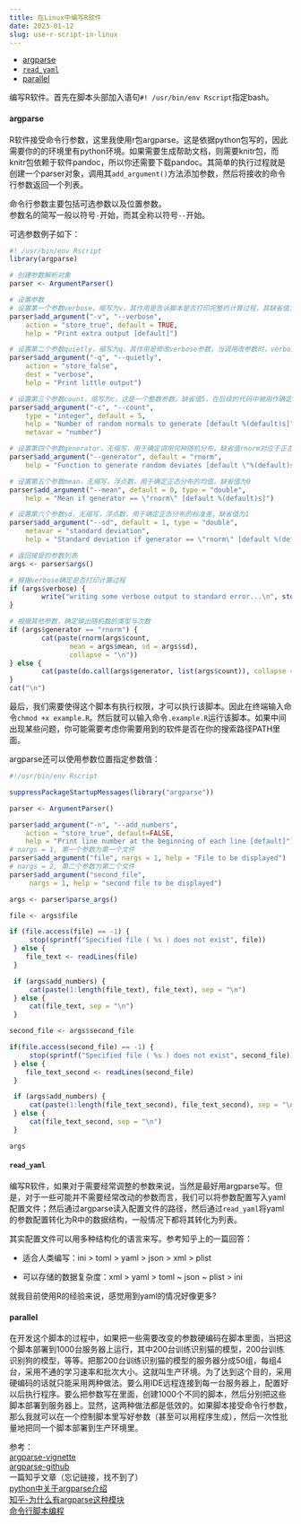```yaml
---
title: 在Linux中编写R软件
date: 2023-01-12
slug: use-r-script-in-linux
---
```


- [argparse](#argparse)
- [`read_yaml`](#read_yaml)
- [parallel](#parallel)


编写R软件。首先在脚本头部加入语句`#! /usr/bin/env Rscript`指定bash。

#### argparse

R软件接受命令行参数，这里我使用r包argparse。这是依据python包写的，因此需要你的的环境里有python环境。如果需要生成帮助文档，则需要knitr包，而knitr包依赖于软件pandoc，所以你还需要下载pandoc。其简单的执行过程就是创建一个parser对象，调用其`add_argument()`方法添加参数，然后将接收的命令行参数返回一个列表。

命令行参数主要包括可选参数以及位置参数。  
参数名的简写一般以符号`-`开始，而其全称以符号`--`开始。

可选参数例子如下：

```r
#! /usr/bin/env Rscript
library(argparse)

# 创建参数解析对象
parser <- ArgumentParser()

# 设置参数
# 设置第一个参数verbose，缩写为v，其作用是告诉脚本是否打印完整的计算过程，其缺省值为TRUE
parser$add_argument("-v", "--verbose",
    action = "store_true", default = TRUE,
    help = "Print extra output [default]")

# 设置第二个参数quietly，缩写为q，其作用是修改verbose参数，当调用改参数时，verbose被修改为FALSE，从而导致不再打印计算过程
parser$add_argument("-q", "--quietly",
    action = "store_false",
    dest = "verbose",
    help = "Print little output")

# 设置第三个参数count，缩写为c，这是一个整数参数，缺省值5，在后续的代码中被用作确定输出随机数的个数
parser$add_argument("-c", "--count",
    type = "integer", default = 5,
    help = "Number of random normals to generate [default %(default)s]",
    metavar = "number")

# 设置第四个参数generator，无缩写，用于确定调用何种随机分布，缺省值rnorm对应于正态分布
parser$add_argument("--generator", default = "rnorm",
    help = "Function to generate random deviates [default \"%(default)s\"]")

# 设置第五个参数mean，无缩写，浮点数，用于确定正态分布的均值，缺省值为0
parser$add_argument("--mean", default = 0, type = "double",
    help = "Mean if generator == \"rnorm\" [default %(default)s]")

# 设置第六个参数sd，无缩写，浮点数，用于确定正态分布的标准差，缺省值为1
parser$add_argument("--sd", default = 1, type = "double",
    metavar = "standard deviation",
    help = "Standard deviation if generator == \"rnorm\" [default %(default)s]")

# 返回接受的参数列表
args <- parser$args()

# 根据verbose确定是否打印计算过程
if (args$verbose) {
        write("writing some verbose output to standard error...\n", stderr())
}

# 根据其他参数，确定输出随机数的类型与次数
if (args$generator == "rnorm") {
        cat(paste(rnorm(args$count,
               mean = args$mean, sd = args$sd),
               collapse = "\n"))
} else {
        cat(paste(do.call(args$generator, list(args$count)), collapse = "\n"))
}
cat("\n")
```

最后，我们需要使得这个脚本有执行权限，才可以执行该脚本。因此在终端输入命令`chmod +x example.R`。然后就可以输入命令`.example.R`运行该脚本。如果中间出现某些问题，你可能需要考虑你需要用到的软件是否在你的搜索路径PATH里面。

argparse还可以使用参数位置指定参数值：

```r
#!/usr/bin/env Rscript

suppressPackageStartupMessages(library("argparse"))

parser <- ArgumentParser()

parser$add_argument("-n", "--add_numbers",
    action = "store_true", default=FALSE,
    help = "Print line number at the beginning of each line [default]")
# nargs = 1, 第一个参数为第一个文件
parser$add_argument("file", nargs = 1, help = "File to be displayed")
# nargs = 2, 第二个参数为第二个文件
parser$add_argument("second_file",
     nargs = 1, help = "second file to be displayed")

args <- parser$parse_args()

file <- args$file

if (file.access(file) == -1) {
     stop(sprintf("Specified file ( %s ) does not exist", file))
 } else {
    file_text <- readLines(file)
 }

 if (args$add_numbers) {
     cat(paste(1:length(file_text), file_text), sep = "\n")
 } else {
     cat(file_text, sep = "\n")
 }

second_file <- args$second_file

if(file.access(second_file) == -1) {
     stop(sprintf("Specified file ( %s ) does not exist", second_file))
 } else {
    file_text_second <- readLines(second_file)
 }

 if (args$add_numbers) {
     cat(paste(1:length(file_text_second), file_text_second), sep = "\n")
 } else {
     cat(file_text_second, sep = "\n")
 }

args
```

#### `read_yaml`

编写R软件，如果对于需要经常调整的参数来说，当然是最好用argparse写。但是，对于一些可能并不需要经常改动的参数而言，我们可以将参数配置写入yaml配置文件；然后通过argparse读入配置文件的路径，然后通过`read_yaml`将yaml的参数配置转化为R中的数据结构，一般情况下都将其转化为列表。

其实配置文件可以用多种结构化的语言来写。参考知乎上的一篇回答：

- 适合人类编写：ini > toml > yaml > json > xml > plist

- 可以存储的数据复杂度：xml > yaml > toml ~ json ~ plist > ini

就我目前使用R的经验来说，感觉用到yaml的情况好像更多?

#### parallel

在开发这个脚本的过程中，如果把一些需要改变的参数硬编码在脚本里面，当把这个脚本部署到1000台服务器上运行，其中200台训练识别猫的模型，200台训练识别狗的模型，等等。把那200台训练识别猫的模型的服务器分成50组，每组4台，采用不通的学习速率和批次大小。这就叫生产环境。为了达到这个目的，采用硬编码的话就只能采用两种做法。要么用IDE远程连接到每一台服务器上，配置好以后执行程序。要么把参数写在里面，创建1000个不同的脚本，然后分别把这些脚本部署到服务器上。显然，这两种做法都是低效的。如果脚本接受命令行参数，那么我就可以在一个控制脚本里写好参数（甚至可以用程序生成），然后一次性批量地把同一个脚本部署到生产环境里。


参考：  
[argparse-vignette](https://cran.r-project.org/web/packages/argparse/vignettes/argparse.html)  
[argparse-github](https://github.com/trevorld/r-argparse)  
一篇知乎文章（忘记链接，找不到了）  
[python中关于argparse介绍](https://docs.python.org/zh-cn/3/library/argparse.html)  
[知乎-为什么有argparse这种模块](https://www.zhihu.com/question/432917591)  
[命令行脚本编程](https://datascienceatthecommandline.com/2e/)  